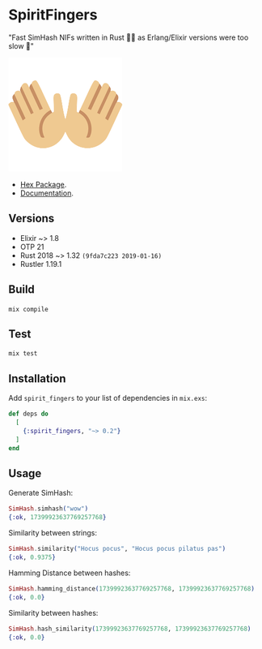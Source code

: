 # SpiritFingers

"Fast SimHash NIFs written in Rust 🐇💨 as Erlang/Elixir versions were too slow 🐢"

![logo](./logo.png)

* [Hex Package](https://hex.pm/packages/spirit_fingers).
* [Documentation](https://hexdocs.pm/spirit_fingers).

## Versions

* Elixir ~> 1.8
* OTP 21
* Rust 2018 ~> 1.32 `(9fda7c223 2019-01-16)`
* Rustler 1.19.1

## Build

```
mix compile
```

## Test

```
mix test
```

## Installation

Add `spirit_fingers` to your list of dependencies in `mix.exs`:

```elixir
def deps do
  [
    {:spirit_fingers, "~> 0.2"}
  ]
end
```

## Usage

Generate SimHash:
``` elixir
SimHash.simhash("wow")
{:ok, 17399923637769257768}
```

Similarity between strings:
``` elixir
SimHash.similarity("Hocus pocus", "Hocus pocus pilatus pas")
{:ok, 0.9375}
```

Hamming Distance between hashes:
``` elixir
SimHash.hamming_distance(17399923637769257768, 17399923637769257768)
{:ok, 0.0}
```

Similarity between hashes:
``` elixir
SimHash.hash_similarity(17399923637769257768, 17399923637769257768)
{:ok, 0.0}
```

